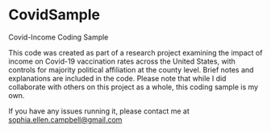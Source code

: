 # CovidSample
Covid-Income Coding Sample

This code was created as part of a research project examining the impact of income on Covid-19 vaccination rates across the United States, with controls for majority political affiliation at the county level. Brief notes and explanations are included in the code. Please note that while I did collaborate with others on this project as a whole, this coding sample is my own. 

If you have any issues running it, please contact me at sophia.ellen.campbell@gmail.com
